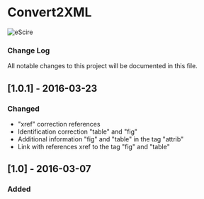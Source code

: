 # Convert2XML

![eScire](http://escire.net/convert2xml/logo_convert2xml.jpg)


### Change Log
All notable changes to this project will be documented in this file.

## [1.0.1] - 2016-03-23
### Changed
- "xref" correction references
- Identification correction "table" and "fig"
- Additional information "fig" and "table" in the tag "attrib"
- Link with references xref to the tag "fig" and "table"


## [1.0] - 2016-03-07
### Added



